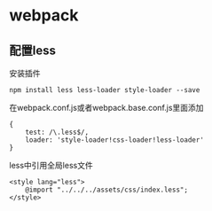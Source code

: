 # webpack

## 配置less

安装插件

    npm install less less-loader style-loader --save

在webpack.conf.js或者webpack.base.conf.js里面添加

    {
        test: /\.less$/,
        loader: 'style-loader!css-loader!less-loader'
    }


less中引用全局less文件

    <style lang="less">
        @import "../../../assets/css/index.less";
    </style>
